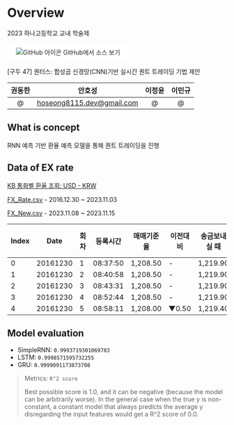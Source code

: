 # Overview

2023 하나고등학교 교내 학술제


  <a class="github-button" target="_blank" href="https://github.com/BetaTester772/FX-RNN" style="display: inline-block; background-color: #ffffff; color: #24292e; padding: 10px 20px; border-radius: 5px; text-decoration: none; transition: background-color 0.3s;">
    <img src="https://www.tensorflow.org/images/GitHub-Mark-32px.png?hl=ko" alt="GitHub 아이콘"  /> GitHub에서 소스 보기
  </a>

[구두 47] 퀀터스: 합성곱 신경망(CNN)기반 실시간 퀀트 트레이딩 기법 제안

| 권동한 |            안호성            | 이정윤 | 이민규 |
|:---:|:-------------------------:|:---:|:---:|
|  @  | hoseong8115.dev@gmail.com |  @  |  @  |

## What is concept

RNN 예측 기반 환율 예측 모델을 통해 퀀트 트레이딩을 진행

## Data of EX rate

[KB 통화별 환율 조회: USD - KRW](https://obank.kbstar.com/quics?page=C101422)

[FX_Rate.csv](https://github.com/BetaTester772/FX-RNN/blob/master/FX_Rate.csv) - 2016.12.30 ~ 2023.11.03

[FX_New.csv](https://github.com/BetaTester772/FX-RNN/blob/master/FX_New.csv) - 2023.11.08 ~ 2023.11.15

| Index | Date     | 회차 | 등록시간     | 매매기준율    | 이전대비  | 송금보내실 때  | 송금받으실 때  | 현찰사실 때   | 현찰파실 때   | USD환산율 |
|-------|----------|----|----------|----------|-------|----------|----------|----------|----------|--------|
| 0     | 20161230 | 1  | 08:37:50 | 1,208.50 | -     | 1,219.90 | 1,197.10 | 1,229.64 | 1,187.36 | 1.0    |
| 1     | 20161230 | 2  | 08:40:58 | 1,208.50 | -     | 1,219.90 | 1,197.10 | 1,229.64 | 1,187.36 | 1.0    |
| 2     | 20161230 | 3  | 08:43:31 | 1,208.50 | -     | 1,219.90 | 1,197.10 | 1,229.64 | 1,187.36 | 1.0    |
| 3     | 20161230 | 4  | 08:52:44 | 1,208.50 | -     | 1,219.90 | 1,197.10 | 1,229.64 | 1,187.36 | 1.0    |
| 4     | 20161230 | 5  | 08:58:11 | 1,208.00 | ▼0.50 | 1,219.40 | 1,196.60 | 1,229.14 | 1,186.86 | 1.0    |

## Model evaluation

* SimpleRNN: `0.9993719301069783`
* LSTM: `0.9998571595732255`
* GRU: `0.9999091173873708`

> Metrics:  `R^2 score`
>
>Best possible score is 1.0, and it can be negative (because the model can be arbitrarily worse). In the general case
> when the true y is non-constant, a constant model that always predicts the average y disregarding the input features
> would get a R^2 score of 0.0.
